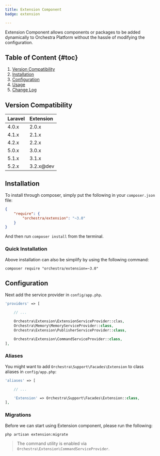 ```yaml
---
title: Extension Component
badge: extension

---
```


Extension Component allows components or packages to be added dynamically to Orchestra Platform without the hassle of modifying the configuration.

## Table of Content {#toc}

1. [Version Compatibility](#compatibility)
2. [Installation](#installation)
3. [Configuration](#configuration)
4. [Usage]({doc-url}/components/extension/usage)
5. [Change Log]({doc-url}/components/extension/changes#v3-1)

<a name="compatibility"></a>
## Version Compatibility

Laravel    | Extension
:----------|:----------
 4.0.x     | 2.0.x
 4.1.x     | 2.1.x
 4.2.x     | 2.2.x
 5.0.x     | 3.0.x
 5.1.x     | 3.1.x
 5.2.x     | 3.2.x@dev

<a name="installation"></a>
## Installation

To install through composer, simply put the following in your `composer.json` file:

```json
{
    "require": {
        "orchestra/extension": "~3.0"
    }
}
```

And then run `composer install` from the terminal.

<a name="quick-installation"></a>
### Quick Installation

Above installation can also be simplify by using the following command:

    composer require "orchestra/extension=~3.0"

<a name="configuration"></a>
## Configuration

Next add the service provider in `config/app.php`.

```php
'providers' => [

    // ...

    Orchestra\Extension\ExtensionServiceProvider::clas,
    Orchestra\Memory\MemoryServiceProvider::class,
    Orchestra\Extension\PublisherServiceProvider::class,

    Orchestra\Extension\CommandServiceProvider::class,
],
```

### Aliases

You might want to add `Orchestra\Support\Facades\Extension` to class aliases in `config/app.php`:

```php
'aliases' => [

    // ...

    'Extension' => Orchestra\Support\Facades\Extension::class,
],
```

### Migrations

Before we can start using Extension component, please run the following:

    php artisan extension:migrate

> The command utility is enabled via `Orchestra\Extension\CommandServiceProvider`.
